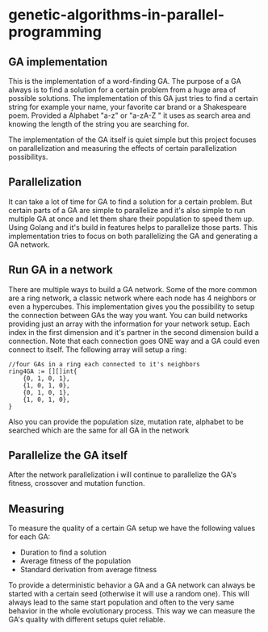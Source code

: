 # genetic-algorithms-in-parallel-programming

## GA implementation
This is the implementation of a word-finding GA. The purpose of a GA always is to find a solution for a certain problem from a huge area of possible solutions. The implementation of this GA just tries to find a certain string for example your name, your favorite car brand or a Shakespeare poem. Provided a Alphabet "a-z" or "a-zA-Z " it uses as search area and knowing the length of  the string you are searching for.

The implementation of the GA itself is quiet simple but this project focuses on parallelization and measuring the effects of certain parallelization possibilitys.

## Parallelization
It can take a lot of time for GA to find a solution for a certain problem. But certain parts of a GA are simple to parallelize and it's also simple to run multiple GA at once and let them share their population to speed them up. Using Golang and it's build in features helps to parallelize  those parts. This implementation tries to focus on both parallelizing the GA and generating a GA network.

## Run GA in a network
There are multiple ways to build a GA network. Some of the more common are a ring network, a classic network where each node has 4 neighbors or even a hypercubes. This implementation gives you the possibility to setup the connection between GAs the way you want. You can build networks providing just an array with the information for your network setup. Each index in the first dimension and it's partner in the second dimension build a connection. Note that each connection goes ONE way and a GA could even connect to itself. The following array will setup a ring:
```golang
//four GAs in a ring each connected to it's neighbors 
ring4GA := [][]int{
	{0, 1, 0, 1},
	{1, 0, 1, 0},
	{0, 1, 0, 1},
	{1, 0, 1, 0},
}
```

Also you can provide the population size, mutation rate, alphabet to be searched which are the same for all GA in the network 

## Parallelize the GA itself 
After the network parallelization i will continue to parallelize the GA's fitness, crossover and mutation function.

## Measuring
To measure the quality of a certain GA setup we have the following values for each GA: 

 - Duration to find a solution
 - Average fitness of the population
 - Standard derivation from average fitness

To provide a deterministic behavior a GA and a GA network can always be started with a certain seed (otherwise it will use a random one). This will always lead to the same start population and often to the very same behavior in the whole evolutionary process. This way we can measure the GA's quality with different setups quiet reliable. 
